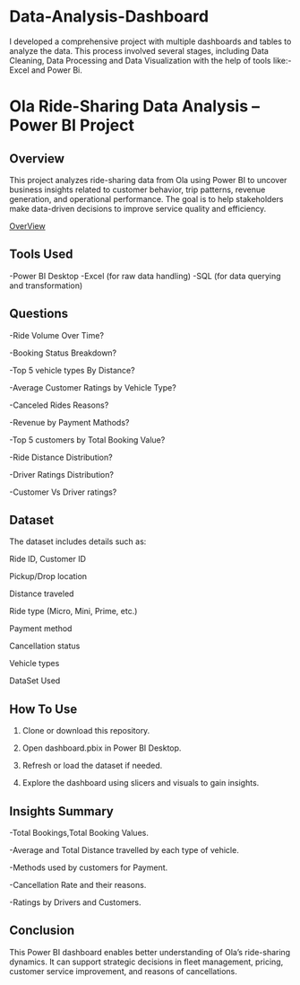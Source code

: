 # Data-Analysis-Dashboard
I developed a comprehensive project with multiple dashboards and tables to analyze the data. This process involved several stages, including Data Cleaning, Data Processing and Data Visualization with the help of tools like:- Excel and Power Bi.


# Ola Ride-Sharing Data Analysis – Power BI Project
## Overview

This project analyzes ride-sharing data from Ola using Power BI to uncover business insights related to customer behavior, trip patterns, revenue generation, and operational performance. The goal is to help stakeholders make data-driven decisions to improve service quality and efficiency.

<a href="https://github.com/prasad-dhruv09/Data-Analysis-Dashboard/blob/main/OverView.png">OverView</a>

## Tools Used

-Power BI Desktop
-Excel (for raw data handling)
-SQL (for data querying and transformation)


## Questions
-Ride Volume Over Time?

-Booking Status Breakdown?

-Top 5 vehicle types By Distance?

-Average Customer Ratings by Vehicle Type?

-Canceled Rides Reasons?

-Revenue by Payment Mathods?

-Top 5 customers by Total Booking Value?

-Ride Distance Distribution?

-Driver Ratings Distribution?

-Customer Vs Driver ratings?


## Dataset

The dataset includes details such as:

Ride ID, Customer ID

Pickup/Drop location

Distance traveled

Ride type (Micro, Mini, Prime, etc.)

Payment method

Cancellation status

Vehicle types

<a hred="https://github.com/prasad-dhruv09/Data-Analysis-Dashboard/blob/main/Bookings-100000-Rows.xlsx">DataSet Used</a>

## How To Use

1. Clone or download this repository.


2. Open dashboard.pbix in Power BI Desktop.


3. Refresh or load the dataset if needed.


4. Explore the dashboard using slicers and visuals to gain insights.

## Insights Summary

-Total Bookings,Total Booking Values.

-Average and Total Distance travelled by each type of vehicle.

-Methods used by customers for Payment.

-Cancellation Rate and their reasons.

-Ratings by Drivers and Customers.

## Conclusion

This Power BI dashboard enables better understanding of Ola’s ride-sharing dynamics. It can support strategic decisions in fleet management, pricing, customer service improvement, and reasons of cancellations.
